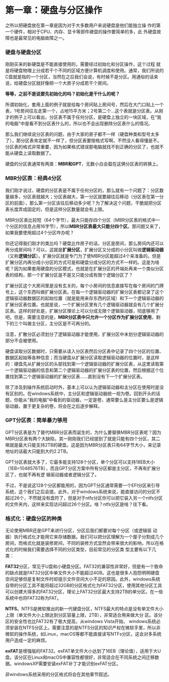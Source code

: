 # 第一章：硬盘与分区操作

之所以把硬盘放在第一章是因为对于大多数用户来说硬盘是他们能独立操 作的第一个硬件，相对于CPU、内存、显卡等部件硬盘的操作要简单的多，此 外硬盘故障也是最常见的电脑故障之一。

### 硬盘与硬盘分区

刚刚买来的新硬盘是不能直接使用的，需要经过初始化和分区操作，这个过程 就是将硬盘物理上分成若干个不同的区域方便计算机调度和使用。通常，我们所说的C盘就是指的一个分区，当然在之后我们会说，有时候不是分区。用通俗的话来说，给硬盘分区就好像把一个大房子分成若干个房间。

**等等，之前不是说要先初始化的吗？初始化是干什么的呢？**

所谓初始化，套用上面的例子就是给每个房间贴上房间号，然后在大门口贴上一个表，1号房间往左走第一个，占地15平方米；2号第二个...这个表就是分区表。从刚才的例子上可以看出，分区表不属于任何分区，是硬盘上独立的一块区域，在“我的电脑”中是看不到分区表什么的，所以也不会出现删除分区表什么的情况。

那么我们继续说分区表的问题，由于大家的房子都不一样（硬盘种类和型号太多了），那分区表肯定就不一样了，但分区表要按格式写啊，不然没人看得懂是不。分区表的格式非常重要，因为如果格式错误那电脑就找不到正确的分区了，也就不能从硬盘上读取数据了。

硬盘的分区表通常有两类：**MBR和GPT**，无数小白会载在这俩分区表的转换上。

### MBR分区表：经典4分区

我们刚才说过，硬盘的分区表是不属于任何分区的，那么就有一个问题了：分区数量越多，分区表就越大；分区表越大，第一分区就要越往后移动（分区表在第一分区的前面），那么第一分区该往后移动多少呢？为了解决这个问题，干脆就把分区表长度弄成固定的，但是这样分区数量就会有上限。

MBR分区表比较短（64个字节），最大只能存四个分区（MBR分区表的格式中一个分区的信息占用16字节），所以**MBR分区表最大只能分四个区**。那问题又来了，如果我要使用超过4个分区咋办呢？

你还记得我们刚才的类比吗？硬盘比作房子的话，分区是房间，那么房间内还可以再分成房间吗？可以，这就是**扩展分区**，扩展分区又分成的小分区叫做**逻辑驱动器**（又称**逻辑分区**）。扩展分区就是专门为了使MBR分区能超过4个来准备的。但是扩展分区内再分成小分区的方式可是和硬盘分成分区的方式不一样的。这是为啥呢？因为如果套用硬盘的分区模式，也就是在扩展分区的开端处再来一个类似分区表的结构，那一个扩展分区是不是又只能分成有限个逻辑分区了？

扩展分区这个大房间里是没有玄关的，每个小房间的信息直接写在每个房间的门牌号上，这个东西叫做扩展分区表。在每一个逻辑驱动器的扩展分区表都记录了这个逻辑驱动器数据区的起始位置（就是能用来存东西的区域）和下一个逻辑驱动器的扩展分区表位置。也就是说，一个扩展分区里有几个逻辑驱动器就会有几个扩展分区表。这样的好处是，扩展分区理论上可以分成无限个逻辑驱动器，彻底够用了吧。但是，需要注意的是，**MBR分区表中只允许一个分区作为扩展分区使用**，剩下的三个叫做主分区，主分区是不可再分的。

注意，扩散分区必须划分了逻辑驱动器才能使用，扩展分区中未划分逻辑驱动器的部分不会被使用。

硬盘读取分区数据时，只需要从读入分区表然后分区表中记录了四个分区的位置、数据区起始等各种信息；而当硬盘从扩展分区读取逻辑驱动器的位置时，是这样的：硬盘先从扩展分区的头部找到第一个逻辑驱动器的扩展分区表，从这里读取第一个逻辑驱动器的信息和第二个逻辑驱动器的扩展分区表的位置，然后根据这个位置找到第二个逻辑驱动器的扩展分区表......直到没有下一个扩展分区表。

除了涉及到操作系统启动时外，基本上可以认为逻辑驱动器和主分区在使用时是没有区别的。在windows系统中，主分区和逻辑驱动器统一视为卷。回到开头的话题，你能从“我的电脑”中看到的驱动器，一定是卷，通常要么是主分区要么是逻辑驱动器，置于更复杂的卷，将会在之后逐步解释。

### GPT分区表：简单暴力够用

GPT分区表是为了替代MBR分区表而诞生的，为什么要替换MBR分区表呢？因为MBR分区表有两个大缺陷，其一刚刚我们已经提到了就是只能有四个分区，其二嘛就是最大只能支持2TB的硬盘。这是因为MBR分区表只有64字节大小，来记录地址的话最大只能到大约2.2TB。

GPT分区表就大多了，它最多能支持128个分区，单个分区可以支持18EB大小（1EB=1048576TB），而且GPT分区方案中所有分区都是主分区，不再有扩展分区了，也就不再有逻 辑驱动器或者逻辑分区了。

不过，不是说这128个分区都能用的，因为GPT分区通常需要一个EFI分区来引导系统，这个我们之后会提。此外，对于windows系统来说，能直接访问的分区不超过26个，不然就没有盘符了，但是对于ntfs分区你可以把它装入另一个ntfs分区的文件夹内，这样来实现访问超过26个分区。啥？ntfs分区是啥？往下看。

### 格式化：硬盘分区的种类

无论使用MBR还是GPT来进行分区，分区后我们都要对每个分区（或逻辑驱 动器）执行格式化才能用它来存储数据。我们可以把分区理解为一个屋子分割成几个房间，而格式化就是装修房间，不同的装修方式显然会带来很大的影响，所以在格式化的时候我们需要选择不同的分区类型，目前常见的分区类 型主要有以下几类：

**FAT32**分区，常见于U盘和小硬盘分区。FAT32的兼容性非常好，但是有一个致命的缺点就是FAT32分区中单文件大小不能超过4GB。这也是很多人抱怨明明硬盘空间足够但是复制文件时却提示文件空间大小不足的原因。此外，windows系统自带的分区工具不能将超过32GB的分区格式化为FAT32分区，使用其他分区工具可以创建大得多的FAT32分区，理论上FAT32分区最大支持2TB的单分区。在一些系统中也将FAT32称为FAT。

**NTFS**。NTFS是微软推出的新一代硬盘分区，NTFS最大的特点是没有单文件大小上限（单文件大小上限达到分区容量上限，2TB），非常适合用来做大分 区。该分区的安全性也比FAT32有了极大提高，从windows Vista开始， windows系统必须安装在NTFS分区上。需要注意的是NTFS分区的知识产权在微软手里，所以非微软的操作系统，如Linux，macOS等都不能直接读写NTFs分区，这会对多系统用户造成一定的麻烦。

**exFAT**是增强版的FAT32。exFAT单文件大小达到了16EB（理论值），适用于大U盘。该分区在Linux和macOS中兼容性都很好，非常适合在不同系统之间迁移数据。windowsXP需要安装exFAT补丁才能识别exFAT分区。

非windows系统采用的分区格式将会在其他章节叙述。

